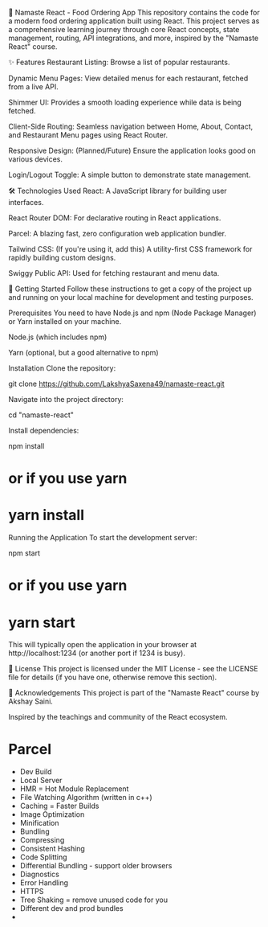 🚀 Namaste React - Food Ordering App
This repository contains the code for a modern food ordering application built using React. This project serves as a comprehensive learning journey through core React concepts, state management, routing, API integrations, and more, inspired by the "Namaste React" course.

✨ Features
Restaurant Listing: Browse a list of popular restaurants.

Dynamic Menu Pages: View detailed menus for each restaurant, fetched from a live API.

Shimmer UI: Provides a smooth loading experience while data is being fetched.

Client-Side Routing: Seamless navigation between Home, About, Contact, and Restaurant Menu pages using React Router.

Responsive Design: (Planned/Future) Ensure the application looks good on various devices.

Login/Logout Toggle: A simple button to demonstrate state management.

🛠️ Technologies Used
React: A JavaScript library for building user interfaces.

React Router DOM: For declarative routing in React applications.

Parcel: A blazing fast, zero configuration web application bundler.

Tailwind CSS: (If you're using it, add this) A utility-first CSS framework for rapidly building custom designs.

Swiggy Public API: Used for fetching restaurant and menu data.

🚀 Getting Started
Follow these instructions to get a copy of the project up and running on your local machine for development and testing purposes.

Prerequisites
You need to have Node.js and npm (Node Package Manager) or Yarn installed on your machine.

Node.js (which includes npm)

Yarn (optional, but a good alternative to npm)

Installation
Clone the repository:

git clone https://github.com/LakshyaSaxena49/namaste-react.git

Navigate into the project directory:

cd "namaste-react"

Install dependencies:

npm install
# or if you use yarn
# yarn install

Running the Application
To start the development server:

npm start
# or if you use yarn
# yarn start

This will typically open the application in your browser at http://localhost:1234 (or another port if 1234 is busy).

📄 License
This project is licensed under the MIT License - see the LICENSE file for details (if you have one, otherwise remove this section).

🙏 Acknowledgements
This project is part of the "Namaste React" course by Akshay Saini.

Inspired by the teachings and community of the React ecosystem.


# Parcel
- Dev Build
- Local Server
- HMR = Hot Module Replacement
- File Watching Algorithm (written in c++)
- Caching = Faster Builds
- Image Optimization
- Minification
- Bundling
- Compressing
- Consistent Hashing
- Code Splitting
- Differential Bundling - support older browsers
- Diagnostics
- Error Handling
- HTTPS
- Tree Shaking = remove unused code for you
- Different dev and prod bundles
- 
